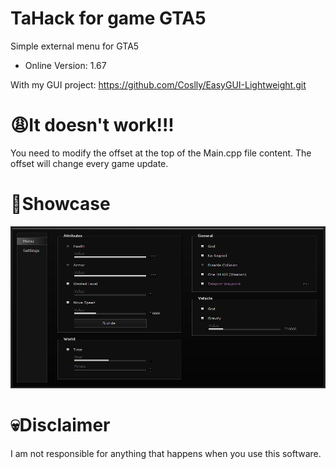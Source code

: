 # TaHack for game GTA5
Simple external menu for GTA5

- Online Version: 1.67

With my GUI project: https://github.com/Coslly/EasyGUI-Lightweight.git

# 😩It doesn't work!!!
You need to modify the offset at the top of the Main.cpp file content. The offset will change every game update.

# 🤩Showcase
![image](https://github.com/Coslly/TaHack/blob/main/ShowImage.png?raw=true)

# 💀Disclaimer
I am not responsible for anything that happens when you use this software.
